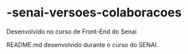# -senai-versoes-colaboracoes
Desenvolvido no curso de Front-End do Senai

README.md desenvolvido durante o curso do SENAI.
